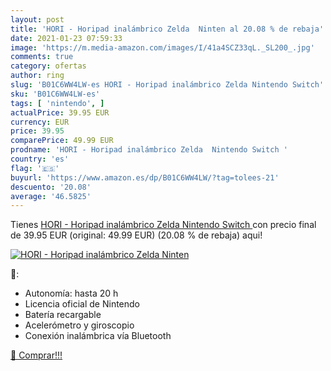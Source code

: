 ```yaml
---
layout: post
title: 'HORI - Horipad inalámbrico Zelda  Ninten al 20.08 % de rebaja'
date: 2021-01-23 07:59:33
image: 'https://m.media-amazon.com/images/I/41a4SCZ33qL._SL200_.jpg'
comments: true
category: ofertas
author: ring
slug: 'B01C6WW4LW-es HORI - Horipad inalámbrico Zelda Nintendo Switch'
sku: 'B01C6WW4LW-es'
tags: [ 'nintendo', ]
actualPrice: 39.95 EUR
currency: EUR
price: 39.95
comparePrice: 49.99 EUR
prodname: 'HORI - Horipad inalámbrico Zelda  Nintendo Switch '
country: 'es'
flag: '🇪🇸'
buyurl: 'https://www.amazon.es/dp/B01C6WW4LW/?tag=tolees-21'
descuento: '20.08'
average: '46.5825'
---
```


Tienes [HORI - Horipad inalámbrico Zelda  Nintendo Switch ](https://www.amazon.es/dp/B01C6WW4LW/?tag=tolees-21) con precio final de  39.95 EUR (original: 49.99 EUR) (20.08 %  de rebaja) aqui!

[![HORI - Horipad inalámbrico Zelda  Ninten](https://m.media-amazon.com/images/I/41a4SCZ33qL._SL200_.jpg)](https://www.amazon.es/dp/B01C6WW4LW/?tag=tolees-21)

🔎:

- Autonomía: hasta 20 h
- Licencia oficial de Nintendo
- Batería recargable
- Acelerómetro y giroscopio
- Conexión inalámbrica vía Bluetooth

[🛒 Comprar!!!](https://www.amazon.es/dp/B01C6WW4LW/?tag=tolees-21)
